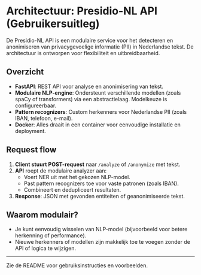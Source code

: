 # Architectuur: Presidio-NL API (Gebruikersuitleg)

De Presidio-NL API is een modulaire service voor het detecteren en anonimiseren van privacygevoelige informatie (PII) in Nederlandse tekst. De architectuur is ontworpen voor flexibiliteit en uitbreidbaarheid.

## Overzicht
- **FastAPI**: REST API voor analyse en anonimisering van tekst.
- **Modulaire NLP-engine**: Ondersteunt verschillende modellen (zoals spaCy of transformers) via een abstractielaag. Modelkeuze is configureerbaar.
- **Pattern recognizers**: Custom herkenners voor Nederlandse PII (zoals IBAN, telefoon, e-mail).
- **Docker**: Alles draait in een container voor eenvoudige installatie en deployment.

## Request flow
1. **Client stuurt POST-request** naar `/analyze` of `/anonymize` met tekst.
2. **API** roept de modulaire analyzer aan:
   - Voert NER uit met het gekozen NLP-model.
   - Past pattern recognizers toe voor vaste patronen (zoals IBAN).
   - Combineert en dedupliceert resultaten.
3. **Response**: JSON met gevonden entiteiten of geanonimiseerde tekst.

## Waarom modulair?
- Je kunt eenvoudig wisselen van NLP-model (bijvoorbeeld voor betere herkenning of performance).
- Nieuwe herkenners of modellen zijn makkelijk toe te voegen zonder de API of logica te wijzigen.

---
Zie de README voor gebruiksinstructies en voorbeelden. 
